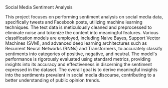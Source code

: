 Social Media Sentiment Analysis

This project focuses on performing sentiment analysis on social media data, specifically tweets and Facebook posts, utilizing machine learning techniques. The text data is meticulously cleaned and preprocessed to eliminate noise and tokenize the content into meaningful features. Various classification models are employed, including Naive Bayes, Support Vector Machines (SVM), and advanced deep learning architectures such as Recurrent Neural Networks (RNNs) and Transformers, to accurately classify sentiments into categories of positive, negative, and neutral. The model's performance is rigorously evaluated using standard metrics, providing insights into its accuracy and effectiveness in discerning the sentiment expressed in the dataset. The overall goal is to derive meaningful insights into the sentiments prevalent in social media discourse, contributing to a better understanding of public opinion trends.
